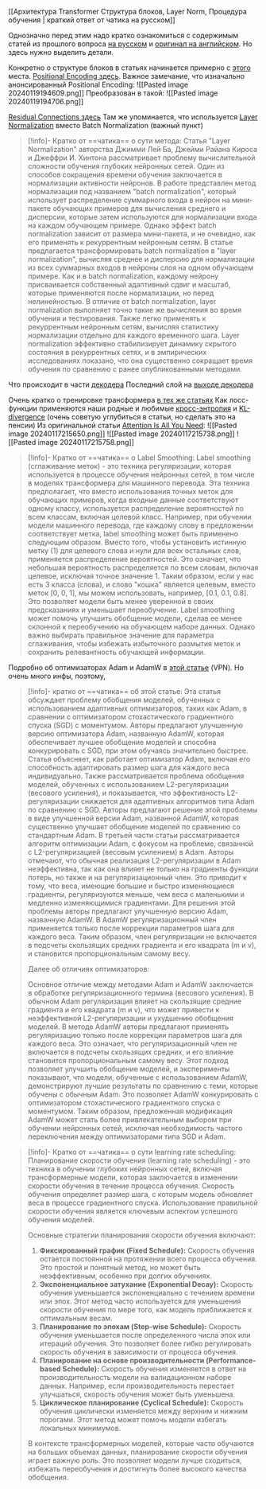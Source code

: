 [[Архитектура Transformer Структура блоков, Layer Norm, Процедура обучения | краткий ответ от чатика на русском]]

Однозначно перед этим надо кратко ознакомиться с содержимым статей из прошлого вопроса [на русском](https://habr.com/ru/articles/486358/) и [оригинал на английском](https://jalammar.github.io/illustrated-transformer/).
Но здесь нужно выделить детали.

Конкретно о структуре блоков в статьях начинается примерно с [этого](https://jalammar.github.io/illustrated-transformer/#:~:text=Self%2DAttention%20in%20Detail) места.
[Positional Encoding здесь](https://jalammar.github.io/illustrated-transformer/#:~:text=Representing%20The%20Order%20of%20The%20Sequence%20Using%20Positional%20Encoding).
Важное замечание, что изначально анонсированный Positional Encoding:
![[Pasted image 20240119194609.png]]
Преобразован в такой:
![[Pasted image 20240119194706.png]]

[Residual Connections здесь](https://jalammar.github.io/illustrated-transformer/#:~:text=generate%20it%3A-,The%20Residuals,-One%20detail%20in)
Там же упоминается, что используется [Layer Normalization](https://arxiv.org/abs/1607.06450) вместо Batch Normalization (важный пункт)
>[!info]- Кратко от ==чатика== о сути метода: 
>Статья "Layer Normalization" авторства Джимми Лей Ба, Джейми Райана Кироса и Джеффри И. Хинтона рассматривает проблему вычислительной сложности обучения глубоких нейронных сетей. Один из способов сокращения времени обучения заключается в нормализации активности нейронов. В работе представлен метод нормализации под названием "batch normalization", который использует распределение суммарного входа в нейрон на мини-пакете обучающих примеров для вычисления среднего и дисперсии, которые затем используются для нормализации входа на каждом обучающем примере. Однако эффект batch normalization зависит от размера мини-пакета, и не очевидно, как его применять к рекуррентным нейронным сетям.
>В статье предлагается трансформировать batch normalization в "layer normalization", вычисляя среднее и дисперсию для нормализации из всех суммарных входов в нейроны слоя на одном обучающем примере. Как и в batch normalization, каждому нейрону присваивается собственный адаптивный сдвиг и масштаб, которые применяются после нормализации, но перед нелинейностью. В отличие от batch normalization, layer normalization выполняет точно такие же вычисления во время обучения и тестирования. Также легко применять к рекуррентным нейронным сетям, вычисляя статистику нормализации отдельно для каждого временного шага. Layer normalization эффективно стабилизирует динамику скрытого состояния в рекуррентных сетях, и в эмпирических исследованиях показано, что она существенно сокращает время обучения по сравнению с ранее опубликованными методами.

Что происходит в части [декодера](https://jalammar.github.io/illustrated-transformer/#:~:text=something%20like%20this%3A-,The%20Decoder%20Side,-Now%20that%20we%E2%80%99ve)
Последний слой на [выходе декодера](https://jalammar.github.io/illustrated-transformer/#:~:text=The%20Final%20Linear%20and%20Softmax%20Layer)

Очень кратко о тренировке трансформера [в тех же статьях](https://jalammar.github.io/illustrated-transformer/#:~:text=an%20output%20word.-,Recap%20Of%20Training,-Now%20that%20we%E2%80%99ve)
Как лосс-функции применяются наши родные и любимые [кросс-энтропия](https://colah.github.io/posts/2015-09-Visual-Information/) и [KL-divergence](https://www.countbayesie.com/blog/2017/5/9/kullback-leibler-divergence-explained) (очень советую углубиться в статьи, но сделать это на пенсии)
Из оригинальной статьи [Attention Is All You Need](https://arxiv.org/pdf/1706.03762.pdf):
![[Pasted image 20240117215650.png]]
![[Pasted image 20240117215738.png]]
![[Pasted image 20240117215758.png]]

>[!info]- Кратко от ==чатика== о Label Smoothing: 
>Label smoothing (сглаживание меток) - это техника регуляризации, которая используется в процессе обучения нейронных сетей, в том числе в моделях трансформера для машинного перевода. Эта техника предполагает, что вместо использования точных меток для обучающих примеров, когда входные данные соответствуют одному классу, используется распределение вероятностей по всем классам, включая целевой класс.
>Например, при обучении модели машинного перевода, где каждому слову в предложении соответствует метка, label smoothing может быть применено следующим образом. Вместо того, чтобы установить истинную метку (1) для целевого слова и нули для всех остальных слов, применяется распределение вероятностей. Это означает, что небольшая вероятность распределяется по всем словам, включая целевое, исключая точное значение 1.
>Таким образом, если у нас есть 3 класса (слова), и слово "кошка" является целевым, вместо меток [0, 0, 1], мы можем использовать, например, [0.1, 0.1, 0.8]. Это позволяет модели быть менее уверенной в своих предсказаниях и уменьшает переобучение.
>Label smoothing может помочь улучшить обобщение модели, сделав ее менее склонной к переобучению на обучающем наборе данных. Однако важно выбирать правильное значение для параметра сглаживания, чтобы избежать избыточного размытия меток и сохранить релевантность обучающей информации.

Подробно об оптимизаторах Adam и AdamW в [этой статье](https://towardsdatascience.com/why-adamw-matters-736223f31b5d) (VPN). Но очень много инфы, поэтому,
>[!info]- кратко от ==чатика== об этой статье: 
>Эта статья обсуждает проблему обобщения моделей, обученных с использованием адаптивных оптимизаторов, таких как Adam, в сравнении с оптимизатором стохастического градиентного спуска (SGD) с моментумом. Авторы предлагают улучшенную версию оптимизатора Adam, названную AdamW, которая обеспечивает лучшее обобщение моделей и способна конкурировать с SGD, при этом обучаясь значительно быстрее.
>Статья объясняет, как работает оптимизатор Adam, включая его способность адаптировать размер шага для каждого веса индивидуально. Также рассматривается проблема обобщения моделей, обученных с использованием L2-регуляризации (весового усиления), и показывается, что эффективность L2-регуляризации снижается для адаптивных алгоритмов типа Adam по сравнению с SGD.
>Авторы предлагают решение этой проблемы в виде улучшенной версии Adam, названной AdamW, которая существенно улучшает обобщение моделей по сравнению со стандартным Adam. 
>В третьей части статьи рассматривается алгоритм оптимизации Adam, с фокусом на проблеме, связанной с L2-регуляризацией (весовым усилением) в Adam. Авторы отмечают, что обычная реализация L2-регуляризации в Adam неэффективна, так как она влияет не только на градиенты функции потерь, но также и на регуляризационный член. Это приводит к тому, что веса, имеющие большие и быстро изменяющиеся градиенты, регуляризуются меньше, чем веса с маленькими и медленно изменяющимися градиентами.
>Для решения этой проблемы авторы предлагают улучшенную версию Adam, названную AdamW. В AdamW регуляризационный член применяется только после коррекции параметров шага для каждого веса. Таким образом, член регуляризации не включается в подсчеты скользящих средних градиента и его квадрата (m и v), и становится пропорциональным самому весу.
>
>Далее об отличиях оптимизаторов:
>
>Основное отличие между методами Adam и AdamW заключается в обработке регуляризационного термина (весового усиления). В обычном Adam регуляризация влияет на скользящие средние градиента и его квадрата (m и v), что может привести к неэффективной L2-регуляризации и ухудшению обобщения моделей.
>В методе AdamW авторы предлагают применять регуляризацию только после коррекции параметров шага для каждого веса. Это означает, что регуляризационный член не включается в подсчеты скользящих средних, и его влияние становится пропорциональным самому весу. Этот подход позволяет улучшить обобщение моделей, и эксперименты показывают, что модели, обученные с использованием AdamW, демонстрируют лучшие результаты по сравнению с теми, которые обучены с обычным Adam. Это позволяет AdamW конкурировать с оптимизатором стохастического градиентного спуска с моментумом. Таким образом, предложенная модификация AdamW может стать более привлекательным выбором при обучении нейронных сетей, исключая необходимость частого переключения между оптимизаторами типа SGD и Adam.

>[!info]- Кратко от ==чатика== о сути learning rate scheduling:
>Планирование скорости обучения (learning rate scheduling) - это техника в обучении глубоких нейронных сетей, включая трансформерные модели, которая заключается в изменении скорости обучения в течение процесса обучения. Скорость обучения определяет размер шага, с которым модель обновляет веса в процессе градиентного спуска. Использование правильной скорости обучения является ключевым аспектом успешного обучения моделей.
>
> Основные стратегии планирования скорости обучения включают:
>1. **Фиксированный график (Fixed Schedule):** Скорость обучения остается постоянной на протяжении всего процесса обучения. Это простой и понятный метод, но может быть неэффективным, особенно при долгих обучениях.
>2. **Экспоненциальное затухание (Exponential Decay):** Скорость обучения уменьшается экспоненциально с течением времени или эпох. Этот метод часто используется для уменьшения скорости обучения по мере того, как модель приближается к оптимальным весам.
>3. **Планирование по эпохам (Step-wise Schedule):** Скорость обучения уменьшается после определенного числа эпох или итераций обучения. Это позволяет более гибко регулировать скорость обучения в зависимости от процесса обучения.
> 4. **Планирование на основе производительности (Performance-based Schedule):** Скорость обучения изменяется в ответ на производительность модели на валидационном наборе данных. Например, если производительность перестает улучшаться, скорость обучения может быть уменьшена.
> 5. **Циклическое планирование (Cyclical Schedule):** Скорость обучения циклически изменяется между верхним и нижним порогами. Этот метод может помочь модели избегать локальных минимумов.
> 
>В контексте трансформерных моделей, которые часто обучаются на больших объемах данных, планирование скорости обучения играет важную роль. Это позволяет модели лучше сходиться, избежать переобучения и достигнуть более высокого качества обобщения.